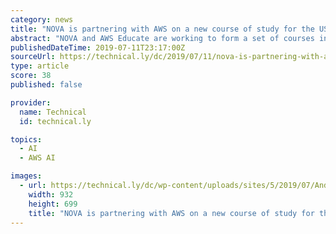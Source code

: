 ```yaml
---
category: news
title: "NOVA is partnering with AWS on a new course of study for the US Marine Corps"
abstract: "NOVA and AWS Educate are working to form a set of courses in data intelligence focused on cloud computing, data analytics, machine learning and artificial intelligence for Marines, a press release states. The courses are set to be offered starting in the ..."
publishedDateTime: 2019-07-11T23:17:00Z
sourceUrl: https://technical.ly/dc/2019/07/11/nova-is-partnering-with-aws-on-a-new-course-of-study-for-the-us-marine-corps/
type: article
score: 38
published: false

provider:
  name: Technical
  id: technical.ly

topics:
  - AI
  - AWS AI

images:
  - url: https://technical.ly/dc/wp-content/uploads/sites/5/2019/07/Andrew-Ko-Amazon-e1562870523727.jpg
    width: 932
    height: 699
    title: "NOVA is partnering with AWS on a new course of study for the US Marine Corps"
---
```

